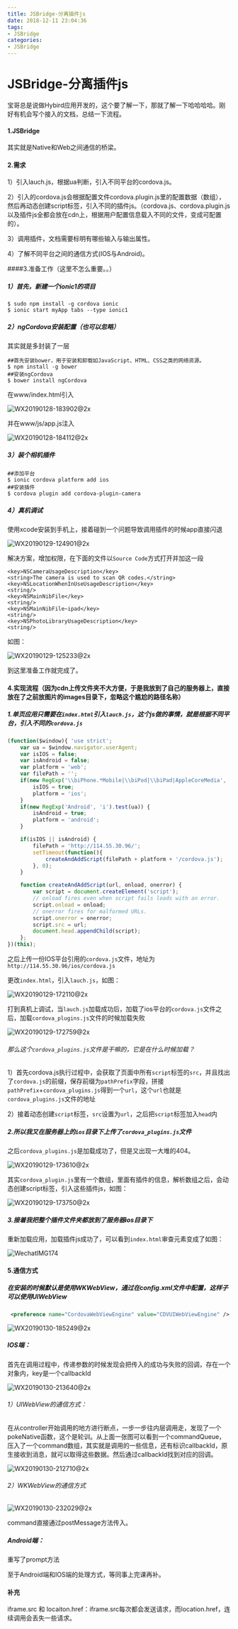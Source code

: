 ```yaml
---
title: JSBridge-分离插件js
date: 2018-12-11 23:04:36
tags: 
- JSBridge
categories: 
- JSBridge
---
```


# JSBridge-分离插件js

宝哥总是说做Hybird应用开发的，这个要了解一下，那就了解一下哈哈哈哈。刚好有机会写个接入的文档，总结一下流程。

#### 1.JSBridge

其实就是Native和Web之间通信的桥梁。



#### 2.需求

1）引入lauch.js，根据ua判断，引入不同平台的cordova.js。

2）引入的cordova.js会根据配置文件cordova.plugin.js里的配置数据（数组），然后再动态创建script标签，引入不同的插件js。（cordova.js、cordova.plugin.js以及插件js全都会放在cdn上，根据用户配置信息载入不同的文件，变成可配置的）。

3）调用插件，文档需要标明有哪些输入与输出属性。

4）了解不同平台之间的通信方式(IOS与Android)。



####3.准备工作（这里不怎么重要。。）

##### 1）首先，新建一个ionic1的项目

```shell
$ sudo npm install -g cordova ionic
$ ionic start myApp tabs --type ionic1
```



##### 2）ngCordova安装配置（也可以忽略）

其实就是多封装了一层

```shell
##首先安装bower，用于安装和卸载如JavaScript、HTML、CSS之类的网络资源。
$ npm install -g bower
##安装ngCordova
$ bower install ngCordova
```

在www/index.html引入

![WX20190128-183902@2x](http://114.55.30.96/WX20190128-183902@2x.png)

并在www/js/app.js注入

![WX20190128-184112@2x](http://114.55.30.96/WX20190128-184112@2x.png)

##### 3）装个相机插件

```shell
##添加平台
$ ionic cordova platform add ios
##安装插件
$ cordova plugin add cordova-plugin-camera
```





##### 4）真机调试

使用xcode安装到手机上，接着碰到一个问题导致调用插件的时候app直接闪退

![WX20190129-124901@2x](http://114.55.30.96/WX20190129-124901@2x.png)

解决方案，增加权限，在下面的文件以`Source Code`方式打开并加这一段

```
<key>NSCameraUsageDescription</key>
<string>The camera is used to scan QR codes.</string>
<key>NSLocationWhenInUseUsageDescription</key>
<string/>
<key>NSMainNibFile</key>
<string/>
<key>NSMainNibFile~ipad</key>
<string/>
<key>NSPhotoLibraryUsageDescription</key>
<string/>
```

如图：

![WX20190129-125233@2x](http://114.55.30.96/WX20190129-125233@2x.png)



到这里准备工作就完成了。





#### 4.实现流程（因为cdn上传文件夹不大方便，于是我放到了自己的服务器上，直接放在了之前放图片的images目录下，忽略这个尴尬的路径名称）

##### 1.单页应用只需要在`index.html`引入`lauch.js`，这个js做的事情，就是根据不同平台，引入不同的`cordova.js`

```javascript
(function($window){ 'use strict';
    var ua = $window.navigator.userAgent;
    var isIOS = false;
    var isAndroid = false;
    var platform = 'web';
    var filePath = '';
    if(new RegExp('\\biPhone.*Mobile|\\biPod|\\biPad|AppleCoreMedia', 'i').test(ua)) {
        isIOS = true;
        platform = 'ios';
    }
    if(new RegExp('Android', 'i').test(ua)) {
        isAndroid = true;
        platform = 'android';
    }

    if(isIOS || isAndroid) {
        filePath = 'http://114.55.30.96/';
        setTimeout(function(){
            createAndAddScript(filePath + platform + '/cordova.js');
        }, 0);
    }

    function createAndAddScript(url, onload, onerror) {
        var script = document.createElement('script');
        // onload fires even when script fails loads with an error.
        script.onload = onload;
        // onerror fires for malformed URLs.
        script.onerror = onerror;
        script.src = url;
        document.head.appendChild(script);
    };
})(this);
```

之后上传一份IOS平台引用的`cordova.js`文件，地址为`http://114.55.30.96/ios/cordova.js`



更改`index.html`，引入`lauch.js`，如图：

![WX20190129-172110@2x](http://114.55.30.96/WX20190129-172110@2x.png)



打到真机上调试，当`lauch.js`加载成功后，加载了ios平台的`cordova.js`文件之后，加载`cordova_plugins.js`文件的时候加载失败

![WX20190129-172759@2x](http://114.55.30.96/WX20190129-172759@2x.png)



###### 那么这个`cordova_plugins.js`文件是干嘛的，它是在什么时候加载？

1）首先cordova.js执行过程中，会获取了页面中所有`script`标签的`src`，并且找出了`cordova.js`的前缀，保存前缀为`pathPrefix`字段，拼接`pathPrefix`+`cordova_plugins.js`得到一个`url`，这个`url`也就是`cordova_plugins.js`文件的地址

2）接着动态创建`script`标签，`src`设置为`url`，之后把`script`标签加入`head`内



##### 2.所以我又在服务器上的`ios`目录下上传了`cordova_plugins.js`文件

之后`cordova_plugins.js`是加载成功了，但是又出现一大堆的404。

![WX20190129-173610@2x](http://114.55.30.96/WX20190129-173610@2x.png)

其实`cordova_plugin.js`里有一个数组，里面有插件的信息，解析数组之后，会动态创建script标签，引入这些插件js，如图：

![WX20190129-173750@2x](http://114.55.30.96/WX20190129-173750@2x.png)



##### 3.接着我把整个插件文件夹都放到了服务器ios目录下

重新加载应用，加载插件js成功了，可以看到`index.html`审查元素变成了如图：

![WechatIMG174](http://114.55.30.96/WechatIMG174.png)





#### 5.通信方式

##### 在安装的时候默认是使用WKWebView，通过在config.xml文件中配置，这样子可以使用UIWebView

```xml
 <preference name="CordovaWebViewEngine" value="CDVUIWebViewEngine" />
```

![WX20190130-185249@2x](http://114.55.30.96/WX20190130-185249@2x.png)



##### IOS端：

首先在调用过程中，传递参数的时候发现会把传入的成功与失败的回调，存在一个对象内，key是一个callbackId

![WX20190130-213640@2x](http://114.55.30.96/WX20190130-213640@2x.png)

###### 1）UIWebView的通信方式：

在从controller开始调用的地方进行断点，一步一步往内层调用走，发现了一个pokeNative函数，这个是轮训。从上面一张图可以看到一个commandQueue，压入了一个command数组，其实就是调用的一些信息，还有标识callbackId，原生接收到消息，就可以取得这些数据。然后通过callbackId找到对应的回调。

![WX20190130-212710@2x](http://114.55.30.96/WX20190130-212710@2x.png)



###### 2）WKWebView的通信方式

![WX20190130-232029@2x](http://114.55.30.96/WX20190130-232029@2x.png)

command直接通过postMessage方法传入。

##### Android端：

重写了prompt方法



至于Android端和IOS端的处理方式，等同事上完课再补。



#### 补充

iframe.src 和 locaiton.href：iframe.src每次都会发送请求，而location.href，连续调用会丢失一些请求。


